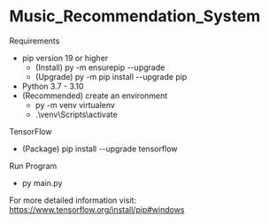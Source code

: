 # Music_Recommendation_System

Requirements
- pip version 19 or higher
    - (Install) py -m ensurepip --upgrade
    - (Upgrade) py -m pip install --upgrade pip
- Python 3.7 - 3.10
- (Recommended) create an environment
    - py -m venv virtualenv
    - .\venv\Scripts\activate

TensorFlow 
- (Package) pip install --upgrade tensorflow

Run Program
- py main.py



For more detailed information visit: https://www.tensorflow.org/install/pip#windows
